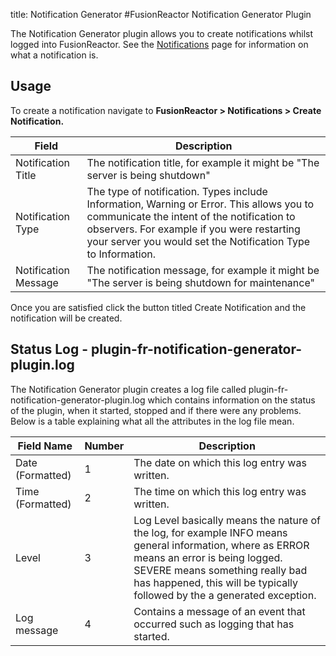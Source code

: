 title: Notification Generator
#FusionReactor Notification Generator Plugin

The Notification Generator plugin allows you to create notifications
whilst logged into FusionReactor. See
the [Notifications](/frdocs/UI/Notifications/) page for
information on what a notification is.

## Usage

To create a notification navigate to **FusionReactor &gt; Notifications
&gt; Create Notification.**

|Field|Description|
|--- |--- |
|Notification Title|The notification title, for example it might be "The server is being shutdown"|
|Notification Type|The type of notification. Types include Information, Warning or Error. This allows you to communicate the intent of the notification to observers. For example if you were restarting your server you would set the Notification Type to Information.|
|Notification Message|The notification message, for example it might be "The server is being shutdown for maintenance"|


Once you are satisfied click the button titled Create Notification and
the notification will be created.

## Status Log - plugin-fr-notification-generator-plugin.log

The Notification Generator plugin creates a log file called
plugin-fr-notification-generator-plugin.log which contains information
on the status of the plugin, when it started, stopped and if there were
any problems. Below is a table explaining what all the attributes in the
log file mean.

|Field Name|Number|Description|
|--- |--- |--- |
|Date (Formatted)|1|The date on which this log entry was written.|
|Time (Formatted)|2|The time on which this log entry was written.|
|Level|3|Log Level basically means the nature of the log, for example INFO means general information, where as ERROR means an error is being logged. SEVERE means something really bad has happened, this will be typically followed by the a generated exception.|
|Log message|4|Contains a message of an event that occurred such as logging that has started.|

